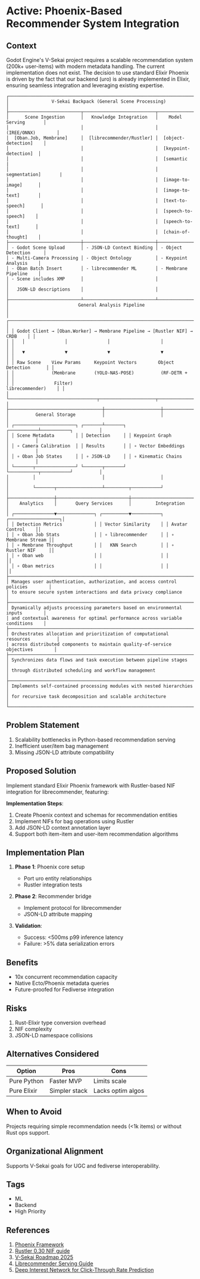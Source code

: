 # Active: Phoenix-Based Recommender System Integration

## Context

Godot Engine's V-Sekai project requires a scalable recommendation system (200k+ user-items) with modern metadata handling. The current implementation does not exist. The decision to use standard Elixir Phoenix is driven by the fact that our backend (uro) is already implemented in Elixir, ensuring seamless integration and leveraging existing expertise.

```text
┌────────────────────────────────────────────────────────────────────────────────┐
│                V-Sekai Backpack (General Scene Processing)                     │
├───────────────────────────┬───────────────────────────┬────────────────────────┤
│      Scene Ingestion      │   Knowledge Integration   │    Model Serving       │
│                           │                           │     (IREE/ONNX)        │
│  [Oban.Job, Membrane]     │  [librecommender/Rustler] │  [object-detection]    │
│                           │                           │  [keypoint-detection]  │
│                           │                           │  [semantic             |
│                           │                           │    segmentation]       |
│                           │                           │  [image-to-image]      │
│                           │                           │  [image-to-text]       │
│                           │                           │  [text-to-speech]      │
│                           │                           │  [speech-to-speech]    │
│                           │                           │  [speech-to-text]      │
│                           │                           │  [chain-of-thought]    │
├───────────────────────────┼───────────────────────────┼────────────────────────┤
│ - Godot Scene Upload      │ - JSON-LD Context Binding │ - Object Detection     │
│ - Multi-Camera Processing │ - Object Ontology         │ - Keypoint Analysis    │
│ - Oban Batch Insert       │ - librecommender ML       │ - Membrane Pipeline    │
│ - Scene includes XMP      │                           │                        │
│   JSON-LD descriptions    │                           │                        │
├───────────────────────────┴───────────────────────────┴────────────────────────┤
│                          General Analysis Pipeline                             │
│ ┌────────────────────────────────────────────────────────────────────────────┐ │
│ │ Godot Client → [Oban.Worker] → Membrane Pipeline → [Rustler NIF] → CRDB    │ │
│ │   │               │               │                   │                    │ │
│ │   ▼               ▼               ▼                   ▼                    │ │
│ │ Raw Scene    View Params     Keypoint Vectors        Object Detection      │ │
│ │              (Membrane       (YOLO-NAS-POSE)          (RF-DETR +           │ │
│ │               Filter)                                   librecommender)    │ │
│ └─────────────────────────────────┬─────────────────────┬────────────────────┘ │
├───────────────────────────────────┼─────────────────────┼──────────────────────┤
│          General Storage          │                     │                      │
│ ┌───────────────────────┐ ┌───────┴───────┐ ┌───────────┴───────────┐          │
│ │ Scene Metadata        │ │ Detection     │ │ Keypoint Graph        │          │
│ │ ∘ Camera Calibration  │ │ Results       │ │ ∘ Vector Embeddings   │          │
│ │ ∘ Oban Job States     │ │ ∘ JSON-LD     │ │ ∘ Kinematic Chains    │          │
│ └───────┬───────────────┘ └───────┬───────┘ └───────────┬───────────┘          │
│         │                         │                     │                      │
│         └───────┬─────────────────┴─────────┬───────────┘                      │
├─────────────────┼───────────────────────────┼──────────────────────────────────┤
│    Analytics    │       Query Services      │         Integration              │
│ ┌───────────────▼──────────────┐ ┌──────────▼───────────┐ ┌───────────────────┐│
│ │ Detection Metrics            │ │ Vector Similarity    │ │ Avatar Control    ││
│ │ ∘ Oban Job Stats             │ │ ∘ librecommender     │ │ ∘ Membrane Stream ││
│ │ ∘ Membrane Throughput        │ │   KNN Search         │ │ ∘ Rustler NIF     ││
│ │ ∘ Oban web                   │ │                      │ │                   ││
│ │ ∘ Oban metrics               │ │                      │ │                   ││
├────────────────────────────────────────────────────────────────────────────────┤
│ Manages user authentication, authorization, and access control policies        │
│ to ensure secure system interactions and data privacy compliance               │
├────────────────────────────────────────────────────────────────────────────────┤
│ Dynamically adjusts processing parameters based on environmental inputs        │
│ and contextual awareness for optimal performance across variable conditions    │
├────────────────────────────────────────────────────────────────────────────────┤
│ Orchestrates allocation and prioritization of computational resources          │
│ across distributed components to maintain quality-of-service objectives        │
├────────────────────────────────────────────────────────────────────────────────┤
│ Synchronizes data flows and task execution between pipeline stages             │
│ through distributed scheduling and workflow management                         │
├────────────────────────────────────────────────────────────────────────────────┤
│ Implements self-contained processing modules with nested hierarchies           │
│ for recursive task decomposition and scalable architecture                     │
└────────────────────────────────────────────────────────────────────────────────┘
```

## Problem Statement

1. Scalability bottlenecks in Python-based recommendation serving
2. Inefficient user/item bag management
3. Missing JSON-LD attribute compatibility

## Proposed Solution

Implement standard Elixir Phoenix framework with Rustler-based NIF integration for librecommender, featuring:

**Implementation Steps**:

1. Create Phoenix context and schemas for recommendation entities
2. Implement NIFs for bag operations using Rustler
3. Add JSON-LD context annotation layer
4. Support both item-item and user-item recommendation algorithms

## Implementation Plan

1. **Phase 1**: Phoenix core setup

   - Port uro entity relationships
   - Rustler integration tests

2. **Phase 2**: Recommender bridge

   - Implement protocol for librecommender
   - JSON-LD attribute mapping

3. **Validation**:
   - Success: <500ms p99 inference latency
   - Failure: >5% data serialization errors

## Benefits

- 10x concurrent recommendation capacity
- Native Ecto/Phoenix metadata queries
- Future-proofed for Fediverse integration

## Risks

1. Rust-Elixir type conversion overhead
2. NIF complexity
3. JSON-LD namespace collisions

## Alternatives Considered

| Option      | Pros          | Cons              |
| ----------- | ------------- | ----------------- |
| Pure Python | Faster MVP    | Limits scale      |
| Pure Elixir | Simpler stack | Lacks optim algos |

## When to Avoid

Projects requiring simple recommendation needs (<1k items) or without Rust ops support.

## Organizational Alignment

Supports V-Sekai goals for UGC and fediverse interoperability.

## Tags

- ML
- Backend
- High Priority

## References

1. [Phoenix Framework](https://www.phoenixframework.org/)
2. [Rustler 0.30 NIF guide](https://github.com/rusterlium/rustler)
3. [V-Sekai Roadmap 2025](https://v-sekai.github.io/manuals/roadmap.html)
4. [Librecommender Serving Guide](https://librecommender.readthedocs.io/en/latest/serving_guide/rust.html)
5. [Deep Interest Network for Click-Through Rate Prediction](https://arxiv.org/abs/1706.06978)

